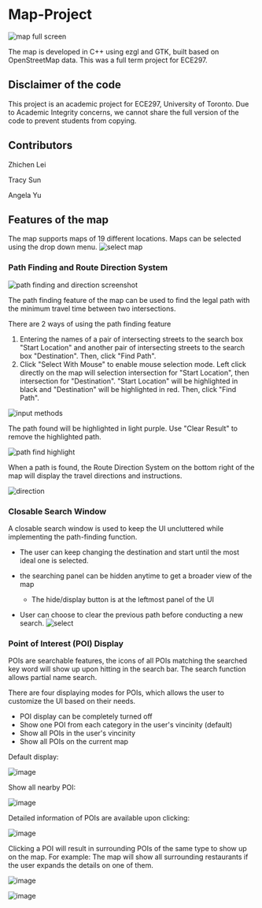 # Map-Project
![map full screen](https://user-images.githubusercontent.com/109006994/193184076-7a29cbc1-7d50-448c-bd2e-cda07f008785.png)

The map is developed in C++ using ezgl and GTK, built based on OpenStreetMap data. This was a full term project for ECE297. 

## Disclaimer of the code

This project is an academic project for ECE297, University of Toronto. Due to Academic Integrity concerns, we cannot share the full version of the code to prevent students from copying.

## Contributors
Zhichen Lei

Tracy Sun

Angela Yu

## Features of the map

The map supports maps of 19 different locations. Maps can be selected using the drop down menu.
![select map](https://user-images.githubusercontent.com/109006994/193500005-7b53796a-0656-449d-a937-8aa443799860.png)

### Path Finding and Route Direction System

![path finding and direction screenshot](https://user-images.githubusercontent.com/109006994/193185113-7f9417a5-4546-45e1-b837-dc23156bd57f.png)

The path finding feature of the map can be used to find the legal path with the minimum travel time between two intersections. 

There are 2 ways of using the path finding feature
1. Entering the names of a pair of intersecting streets to the search box "Start Location" and another pair of intersecting streets to the search box "Destination". Then, click "Find Path". 
2. Click "Select With Mouse" to enable mouse selection mode. Left click directly on the map will selection intersection for "Start Location", then intersection for "Destination". "Start Location" will be highlighted in black and "Destination" will be highlighted in red. Then, click "Find Path".

![input methods](https://user-images.githubusercontent.com/109006994/193187090-a0ca24f9-4ec2-470c-ac3d-09f5ea623997.png)

The path found will be highlighted in light purple. Use "Clear Result" to remove the highlighted path.

![path find highlight](https://user-images.githubusercontent.com/109006994/193189139-70a5af30-e34d-4d4b-ae85-0964b48ca199.png)

When a path is found, the Route Direction System on the bottom right of the map will display the travel directions and instructions. 

![direction](https://user-images.githubusercontent.com/109006994/193185500-dcbad71f-681c-40a5-aeea-391e3d88bf4f.png)

### Closable Search Window
A closable search window is used to keep the UI uncluttered while implementing the path-finding function. 

* The user can keep changing the destination and start until the most ideal one is selected. 

* the searching panel can be hidden anytime to get a broader view of the map

    * The hide/display button is at the leftmost panel of the UI

* User can choose to clear the previous path before conducting a new search. 
![select](https://user-images.githubusercontent.com/100390810/194931273-c0809d61-51b6-4c82-a50d-d8a637ecf772.gif)

### Point of Interest (POI) Display

POIs are searchable features, the icons of all POIs matching the searched key word will show up upon hitting <Enter> in the search bar. The search function allows partial name search.

There are four displaying modes for POIs, which allows the user to customize the UI based on their needs.

* POI display can be completely turned off
* Show one POI from each category in the user's vincinity (default)
* Show all POIs in the user's vincinity
* Show all POIs on the current map

Default display:

![image](https://user-images.githubusercontent.com/71286356/195718267-3d6ec00b-1820-4388-85a3-524d549b4d3d.png) 


Show all nearby POI:

![image](https://user-images.githubusercontent.com/71286356/195718285-851acc77-a318-4dbc-aa9d-4cb2aec615e3.png) 


Detailed information of POIs are available upon clicking:

![image](https://user-images.githubusercontent.com/71286356/195718398-e2e6300a-fe6c-41a0-93a5-9fa2de888b3d.png) 

Clicking a POI will result in surrounding POIs of the same type to show up on the map.
For example: The map will show all surrounding restaurants if the user expands the details on one of them.

![image](https://user-images.githubusercontent.com/71286356/195720817-ea5fe445-89df-4bc9-bbed-e052e0efaf6f.png)

![image](https://user-images.githubusercontent.com/71286356/195721463-3b2f8356-38cc-48f9-9e5a-93d1ec85d754.png)








